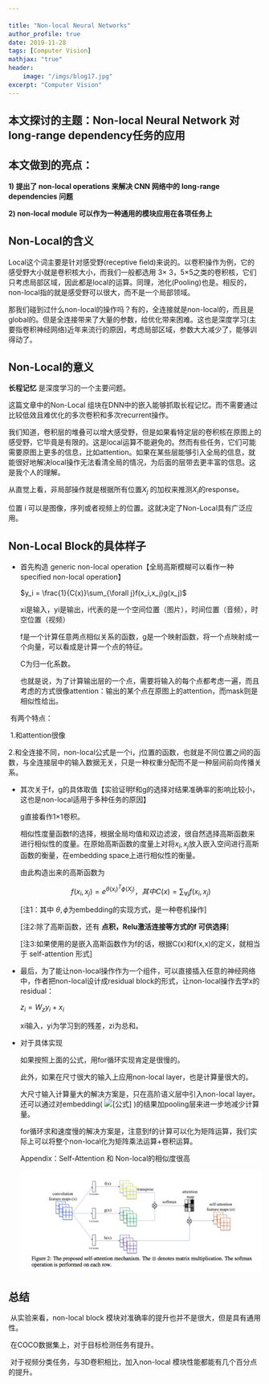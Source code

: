 ```yaml
---

title: "Non-local Neural Networks"
author_profile: true
date: 2019-11-28
tags: [Computer Vision]
mathjax: "true"
header:
    image: "/imgs/blog17.jpg"
excerpt: "Computer Vision"
---
```


## 本文探讨的主题：Non-local Neural Network 对long-range dependency任务的应用

## 本文做到的亮点：

**1) 提出了 non-local operations 来解决 CNN 网络中的 long-range dependencies 问题**

**2) non-local module 可以作为一种通用的模块应用在各项任务上**



## Non-Local的含义

Local这个词主要是针对感受野(receptive field)来说的。以卷积操作为例，它的感受野大小就是卷积核大小，而我们一般都选用 3$\times$ 3，5$\times$5之类的卷积核，它们只考虑局部区域，因此都是local的运算。同理，池化(Pooling)也是。相反的，non-local指的就是感受野可以很大，而不是一个局部领域。

那我们碰到过什么non-local的操作吗？有的，全连接就是non-local的，而且是global的。但是全连接带来了大量的参数，给优化带来困难。这也是深度学习(主要指卷积神经网络)近年来流行的原因，考虑局部区域，参数大大减少了，能够训得动了。

## Non-Local的意义

**长程记忆** 是深度学习的一个主要问题。

这篇文章中的Non-Local 组块在DNN中的嵌入能够抓取长程记忆。而不需要通过比较低效且难优化的多次卷积和多次recurrent操作。

我们知道，卷积层的堆叠可以增大感受野，但是如果看特定层的卷积核在原图上的感受野，它毕竟是有限的。这是local运算不能避免的。然而有些任务，它们可能需要原图上更多的信息，比如attention。如果在某些层能够引入全局的信息，就能很好地解决local操作无法看清全局的情况，为后面的层带去更丰富的信息。这是我个人的理解。

从直觉上看，非局部操作就是根据所有位置$X_j$ 的加权来推测$X_i$的response。

位置 i 可以是图像，序列或者视频上的位置。这就决定了Non-Local具有广泛应用。



## Non-Local Block的具体样子

* 首先构造 generic non-local operation【全局高斯模糊可以看作一种 specified non-local operation】

  $y_i = \frac{1}{C(x)}\sum_{\forall j}f(x_i,x_j)g(x_j)$

  xi是输入，yi是输出，i代表的是一个空间位置（图片），时间位置（音频），时空位置（视频）

  f是一个计算任意两点相似关系的函数，g是一个映射函数，将一个点映射成一个向量，可以看成是计算一个点的特征。

  C为归一化系数。

  也就是说，为了计算输出层的一个点，需要将输入的每个点都考虑一遍，而且考虑的方式很像attention：输出的某个点在原图上的attention，而mask则是相似性给出。



​		有两个特点：

​		1.和attention很像

​		2.和全连接不同，non-local公式是一个i，j位置的函数，也就是不同位置之间的函数，与全连接层中的输入数据无关，只是一种权重分配而不是一种层间前向传播关系。

* 其次关于f，g的具体取值【实验证明f和g的选择对结果准确率的影响比较小，这也是non-local适用于多种任务的原因】

  g直接看作1$\times$1卷积。

  相似性度量函数f的选择，根据全局均值和双边滤波，很自然选择高斯函数来进行相似性的度量。在原始高斯函数的度量上对将$x_i,x_j$放入嵌入空间进行高斯函数的衡量，在embedding space上进行相似性的衡量。

  由此构造出来的高斯函数为

  $$f(x_i,x_j) = e^{\theta(x_i)^T\phi(X_j)} ，其中 C(x) = \sum_{\forall j}f(x_i,x_j)$$

  [注1：其中 $\theta,\phi$为embedding的实现方式，是一种卷机操作]

  [注2:除了高斯函数，还有 **点积，Relu激活连接等方式的f 可供选择**]

  [注3:如果使用的是嵌入高斯函数作为f的话，根据C(x)和f(x,x)的定义，就相当于 self-attention 形式]

* 最后，为了能让non-local操作作为一个组件，可以直接插入任意的神经网络中，作者把non-local设计成residual block的形式，让non-local操作去学x的residual：

  $z_i = W_zy_i+x_i$

  xi输入，yi为学习到的残差，zi为总和。

* 对于具体实现

  如果按照上面的公式，用for循环实现肯定是很慢的。

  此外，如果在尺寸很大的输入上应用non-local layer，也是计算量很大的。

  大尺寸输入计算量大的解决方案是，只在高阶语义层中引入non-local layer。还可以通过对embedding( ![[公式]](https://www.zhihu.com/equation?tex=%5Ctheta%2C+%5Cphi) )的结果加pooling层来进一步地减少计算量。

  for循环求和速度慢的解决方案是，注意到f的计算可以化为矩阵运算，我们实际上可以将整个non-local化为矩阵乘法运算+卷积运算。

  

  Appendix：Self-Attention 和 Non-local的相似度很高

  ![blog16_appendix](/imgs/blog16_appendix.png)

  

## 总结

​		从实验来看，non-local block 模块对准确率的提升也并不是很大，但是具有通用性。

​		在COCO数据集上，对于目标检测任务有提升。

​		对于视频分类任务，与3D卷积相比，加入non-local 模块性能都能有几个百分点的提升。





